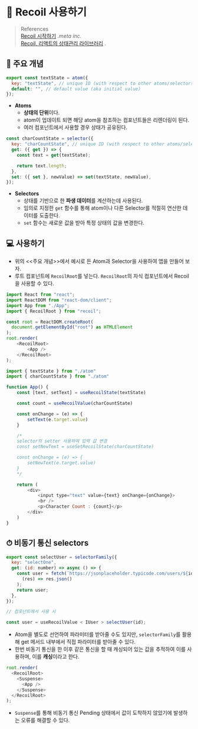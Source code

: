 # 💾 Recoil 사용하기

> References <br> <a href="https://recoiljs.org/ko/docs/introduction/getting-started">Recoil 시작하기</a> _.meta inc._ <br> <a href="https://tech.osci.kr/2022/06/16/recoil-state-management-of-react/?fbclid=IwAR3QRp7UwcmeWpPp0pAIyI4exbwK4gvqCKF2LXCSSupnKwEV-vI2j7xPbVw">Recoil, 리액트의 상태관리 라이브러리</a> _._

## 📃 주요 개념

```javascript
export const textState = atom({
  key: "textState", // unique ID (with respect to other atoms/selectors)
  default: "", // default value (aka initial value)
});
```

- **Atoms**
  - **상태의 단위**이다.
  - atom이 업데이트 되면 해당 atom을 참조하는 컴포넌트들은 리렌더링이 된다.
  - 여러 컴포넌트에서 사용할 경우 상태가 공유된다.

```javascript
const charCountState = selector({
  key: "charCountState", // unique ID (with respect to other atoms/selectors)
  get: ({ get }) => {
    const text = get(textState);

    return text.length;
  },
  set: ({ set }, newValue) => set(textState, newValue),
});
```

- **Selectors**
  - 상태를 기반으로 한 **파생 데이터**를 계산하는데 사용된다.
  - 임의로 지정한 `get` 함수를 통해 atom이나 다른 Selector를 적절히 연산한 데이터를 도출한다.
  - `set` 함수는 새로운 값을 받아 특정 상태의 값을 변경한다.

## 💻 사용하기

- 위의 <<주요 개념>>에서 예시로 든 Atom과 Selector을 사용하여 앱을 만들어 보자.
- 루트 컴포넌트에 `RecoilRoot`를 넣는다. `RecoilRoot`의 자식 컴포넌트에서 Recoil을 사용할 수 있다.

```javascript
import React from "react";
import ReactDOM from "react-dom/client";
import App from "./App";
import { RecoilRoot } from "recoil";

const root = ReactDOM.createRoot(
  document.getElementById("root") as HTMLElement
);
root.render(
    <RecoilRoot>
        <App />
    </RecoilRoot>
);
```

```javascript
import { textState } from "./atom"
import { charCountState } from "./atom"

function App() {
    const [text, setText] = useRecoilState(textState)

    const count = useRecoilValue(charCountState)

    const onChange = (e) => {
        setText(e.target.value)
    }

    /*
    selector의 setter 사용하여 입력 값 변경
    const setNewText = useSetRecoilState(charCountState)

    const onChange = (e) => {
        setNewText(e.target.value)
    }
    */

    return (
        <div>
            <input type="text" value={text} onChange={onChange}>
            <br />
            <p>Character Count : {count}</p>
        </div>
    )
}
```

## ⏱ 비동기 통신 selectors

```javascript
export const selectUser = selectorFamily({
  key: "selectOne",
  get: (id: number) => async () => {
    const user = fetch(`https://jsonplaceholder.typicode.com/users/${id}`).then(
      (res) => res.json()
    );
    return user;
  },
});

// 컴포넌트에서 사용 시

const user = useRecoilValue < IUser > selectUser(id);
```

- Atom을 별도로 선언하여 파라미터를 받아줄 수도 있지만, `selectorFamily`를 활용해 get 메서드 내부에서 직접 파라미터를 받아줄 수 있다.
- 한번 비동기 통신을 한 이후 같은 통신을 할 때 캐싱되어 있는 값을 추적하여 이를 사용하며, 이를 **캐싱**이라고 한다.

```javascript
root.render(
  <RecoilRoot>
    <Suspense>
      <App />
    </Suspense>
  </RecoilRoot>
);
```

- `Suspense`를 통해 비동기 통신 Pending 상태에서 값이 도착하지 않았기에 발생하는 오류를 해결할 수 있다.
